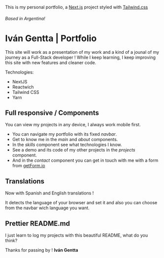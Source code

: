 This is my personal portfolio, a [Next.js](https://nextjs.org/) project styled with [Tailwind.css](https://tailwindcss.com/)

###### Based in Argentina!

# Iván Gentta | Portfolio

This site will work as a presentation of my work and a kind of a jounal of my journey as a Full-Stack developer !
While I keep learning, I keep improving this site with new features and cleaner code.

Technologies:

- NextJS
- Reactwich
- Tailwind CSS
- Yarn

## Full responsive / Components

You can view my projects in any device, I always work mobile first.

- You can navigate my portfolio with its fixed _navbar_.
- Get to know me in the _main_ and _about_ components.
- In the _skills_ component see what technologies I know.
- See a demo and its code of my other projects in the _projects_ component.
- And in the _contact_ component you can get in touch with me with a form from [getForm.io](https://getform.io/)

## Translations

Now with Spanish and English translations !

It detects the language of your browser and set it and also you can choose from the navbar wich language you want.

## Prettier README.md

I just learn to log my projects with this beautiful README, what do you think?

Thanks for passing by ! **Iván Gentta**
